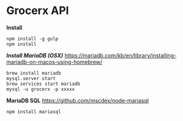 # Grocerx API


**Install**

```
npm install -g gulp
npm install
```

***Install MariaDB (OSX)***
https://mariadb.com/kb/en/library/installing-mariadb-on-macos-using-homebrew/
```
brew install mariadb
mysql.server start
brew services start mariadb
mysql -u grocerx -p xxxxx
```

**MariaDB SQL**
https://github.com/mscdex/node-mariasql

```
npm install mariasql
```
